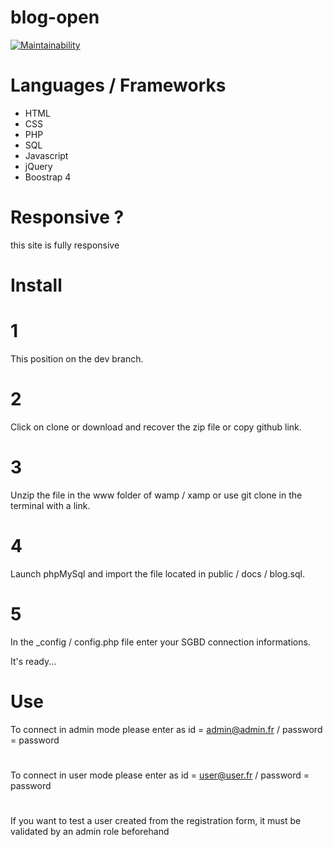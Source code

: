 # blog-open
[![Maintainability](https://api.codeclimate.com/v1/badges/7a5038e6764f6162bb28/maintainability)](https://codeclimate.com/github/cedflam/blog-open/maintainability)

# Languages / Frameworks
- HTML  
- CSS
- PHP   
- SQL
- Javascript  
- jQuery
- Boostrap 4

# Responsive ?

this site is fully responsive

# Install 

# 1  
This position on the dev branch.
# 2  
Click on clone or download and recover the zip file or copy github link.
# 3  
Unzip the file in the www folder of wamp / xamp or use git clone in the terminal with a link.
# 4  
Launch phpMySql and import the file located in public / docs / blog.sql.
# 5  
In the _config / config.php file enter your SGBD connection informations.

It's ready...

# Use
To connect in admin mode please enter as id = admin@admin.fr / password = password
#
To connect in user mode please enter as id = user@user.fr / password = password
#
If you want to test a user created from the registration form, it must be validated by an admin role beforehand
